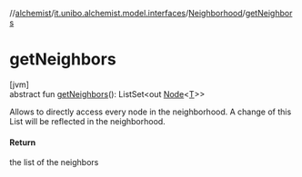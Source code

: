 //[alchemist](../../../index.md)/[it.unibo.alchemist.model.interfaces](../index.md)/[Neighborhood](index.md)/[getNeighbors](get-neighbors.md)

# getNeighbors

[jvm]\
abstract fun [getNeighbors](get-neighbors.md)(): ListSet<out [Node](../-node/index.md)<[T](../-action/index.md)>>

Allows to directly access every node in the neighborhood. A change of this List will be reflected in the neighborhood.

#### Return

the list of the neighbors
